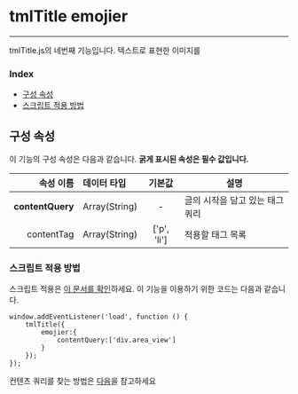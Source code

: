 # tmlTitle emojier
---
tmlTitle.js의 네번째 기능입니다. 텍스트로 표현한 이미지를 

### Index
* [구성 속성](#구성-속성)
* [스크립트 적용 방법](#스크립트-적용-방법)

## 구성 속성
이 기능의 구성 속성은 다음과 같습니다. **굵게 표시된 속성은 필수 값입니다.**

|속성 이름                  |데이터 타입            |기본값     |설명   							|
|--------------------------:|:----------------------|:---------:|-----------------------------------|
|**contentQuery**			|Array(String)			|-			|글의 시작을 담고 있는 태그 쿼리	|
|contentTag                 |Array(String)          |['p', 'li']|적용할 태그 목록                   |

### 스크립트 적용 방법
스크립트 적용은 [이 문서를 확인](readme.md#스크립트-적용-방법)하세요. 이 기능을 이용하기 위한 코드는 다음과 같습니다.
```
window.addEventListener('load', function () {
    tmlTitle({
        emojier:{
            contentQuery:['div.area_view']
        }
    });
});
```

컨텐츠 쿼리를 찾는 방법은 [다음](indexor.md#쿼리-찾기)을 참고하세요